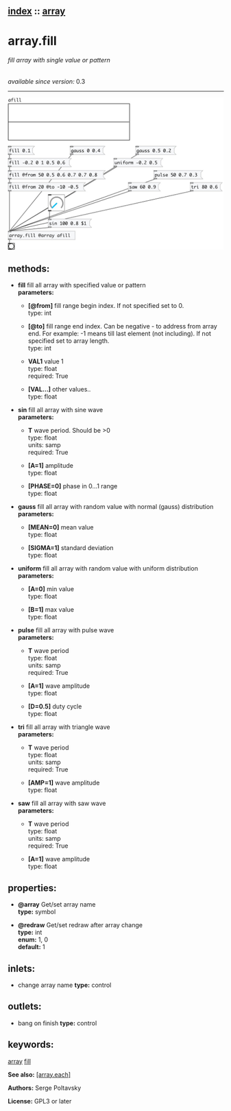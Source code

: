 [index](index.html) :: [array](category_array.html)
---

# array.fill

###### fill array with single value or pattern

*available since version:* 0.3

---




[![example](../examples/img/array.fill.jpg)](../examples/pd/array.fill.pd)





## methods:

* **fill**
fill all array with specified value or pattern<br>
  __parameters:__
  - **[@from]** fill range begin index. If not specified set to 0.<br>
    type: int <br>

  - **[@to]** fill range end index. Can be negative - to address from array end. For example: -1 means till last element (not including). If not specified set to array length.<br>
    type: int <br>

  - **VAL1** value 1<br>
    type: float <br>
    required: True <br>

  - **[VAL...]** other values..<br>
    type: float <br>

* **sin**
fill all array with sine wave<br>
  __parameters:__
  - **T** wave period. Should be &gt;0<br>
    type: float <br>
    units: samp <br>
    required: True <br>

  - **[A=1]** amplitude<br>
    type: float <br>

  - **[PHASE=0]** phase in 0...1 range<br>
    type: float <br>

* **gauss**
fill all array with random value with normal (gauss) distribution<br>
  __parameters:__
  - **[MEAN=0]** mean value<br>
    type: float <br>

  - **[SIGMA=1]** standard deviation<br>
    type: float <br>

* **uniform**
fill all array with random value with uniform distribution<br>
  __parameters:__
  - **[A=0]** min value<br>
    type: float <br>

  - **[B=1]** max value<br>
    type: float <br>

* **pulse**
fill all array with pulse wave<br>
  __parameters:__
  - **T** wave period<br>
    type: float <br>
    units: samp <br>
    required: True <br>

  - **[A=1]** wave amplitude<br>
    type: float <br>

  - **[D=0.5]** duty cycle<br>
    type: float <br>

* **tri**
fill all array with triangle wave<br>
  __parameters:__
  - **T** wave period<br>
    type: float <br>
    units: samp <br>
    required: True <br>

  - **[AMP=1]** wave amplitude<br>
    type: float <br>

* **saw**
fill all array with saw wave<br>
  __parameters:__
  - **T** wave period<br>
    type: float <br>
    units: samp <br>
    required: True <br>

  - **[A=1]** wave amplitude<br>
    type: float <br>




## properties:

* **@array** 
Get/set array name<br>
__type:__ symbol<br>

* **@redraw** 
Get/set redraw after array change<br>
__type:__ int<br>
__enum:__ 1, 0<br>
__default:__ 1<br>



## inlets:

* change array name 
__type:__ control<br>



## outlets:

* bang on finish
__type:__ control<br>



## keywords:

[array](keywords/array.html)
[fill](keywords/fill.html)



**See also:**
[\[array.each\]](array.each.html)




**Authors:** Serge Poltavsky




**License:** GPL3 or later





